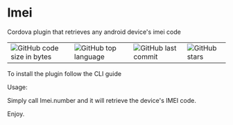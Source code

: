 # Imei
Cordova plugin that retrieves any android device's imei code

<table>
  <tr>
    <td><img alt="GitHub code size in bytes" src="https://img.shields.io/github/languages/code-size/wwleak/imei-plugin?style=for-the-badge"></td>
    <td><img alt="GitHub top language" src="https://img.shields.io/github/languages/top/wwleak/imei-plugin?style=for-the-badge"></td>
    <td><img alt="GitHub last commit" src="https://img.shields.io/github/last-commit/wwleak/imei-plugin?style=for-the-badge"></td>
    <td><img alt="GitHub stars" src="https://img.shields.io/github/stars/wwleak/imei-plugin?style=for-the-badge"></td>
  </tr>
</table>

To install the plugin follow the CLI guide

Usage:

Simply call Imei.number and it will retrieve the device's IMEI code.

Enjoy.
